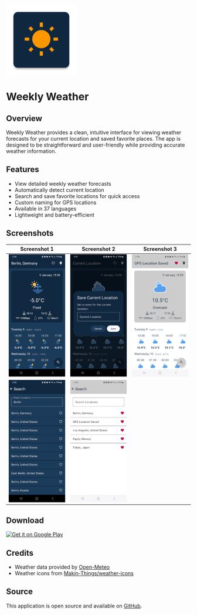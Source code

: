![logo](app/src/main/res/mipmap-xxxhdpi/ic_launcher.webp)

# Weekly Weather

## Overview

Weekly Weather provides a clean, intuitive interface for viewing weather forecasts for your current location and saved favorite places. The app is designed to be straightforward and user-friendly while providing accurate weather information.

## Features

- View detailed weekly weather forecasts
- Automatically detect current location
- Search and save favorite locations for quick access
- Custom naming for GPS locations
- Available in 37 languages
- Lightweight and battery-efficient

## Screenshots

| Screenshot 1 | Screenshot 2 | Screenshot 3 |
|:---:|:---:|:---:|
| ![](store_assets/Screenshot_20240109_145100.png) | ![](store_assets/Screenshot_20240109_145124.png) | ![](store_assets/Screenshot_20240109_145438.png) |
| ![](store_assets/Screenshot_20240109_145033.png) | ![](store_assets/Screenshot_20240109_145421.png) |  |

## Download

[![Get it on Google Play](https://play.google.com/intl/en_us/badges/static/images/badges/en_badge_web_generic.png)](https://play.google.com/store/apps/details?id=com.arklan.weather)

## Credits

- Weather data provided by [Open-Meteo](https://open-meteo.com/)
- Weather icons from [Makin-Things/weather-icons](https://github.com/Makin-Things/weather-icons)

## Source

This application is open source and available on [GitHub](https://github.com/codeskraps/Weekly-Weather).